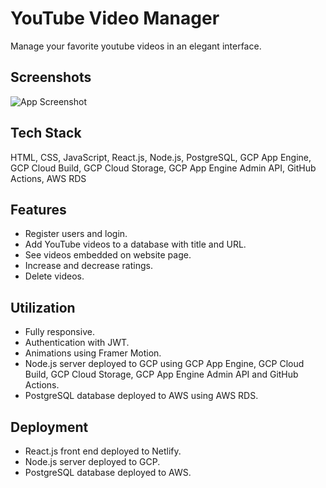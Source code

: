 # YouTube Video Manager
Manage your favorite youtube videos in an elegant interface.

## Screenshots
![App Screenshot](https://res.cloudinary.com/dembzfkgg/image/upload/v1687183878/yvm_screenshot_f8b02443f1.png)

## Tech Stack
HTML, CSS, JavaScript, React.js, Node.js, PostgreSQL, GCP App Engine, GCP Cloud Build, GCP Cloud Storage, GCP App Engine Admin API, GitHub Actions, AWS RDS

## Features
- Register users and login.
- Add YouTube videos to a database with title and URL.
- See videos embedded on website page.
- Increase and decrease ratings.
- Delete videos.

## Utilization
- Fully responsive.
- Authentication with JWT.
- Animations using Framer Motion.
- Node.js server deployed to GCP using GCP App Engine, GCP Cloud Build, GCP Cloud Storage, GCP App Engine Admin API and GitHub Actions.
- PostgreSQL database deployed to AWS using AWS RDS.

## Deployment
- React.js front end deployed to Netlify.
- Node.js server deployed to GCP.
- PostgreSQL database deployed to AWS.